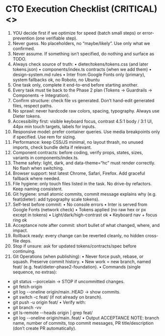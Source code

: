 # CTO Execution Checklist (CRITICAL) <<FRONTEND>>
1. YOU decide first if we optimize for speed (batch small steps) or error-prevention (one verifiable step).
2. Never guess. No placeholders, no “maybe/likely”. Use only what we confirmed.
3. Never assume. If something isn’t specified, do nothing and surface as TODO.
4. Always check source of truth:
• dieter/tokens/tokens.css (and later tokens.json)
• components/index.ts contracts (when we add them)
• design-system.md rules
• Inter from Google Fonts only (primary), system fallbacks ok, no Roboto, no Ubuntu
5. One task only, complete it end-to-end before starting another.
6. Every task must tie back to the Phase 2 plan (Tokens → Guardrails → Components → Integration).
7. Confirm structure: check file vs generated. Don’t hand-edit generated files, respect paths.
8. No sprawl: never hardcode raw colors, spacing, typography. Always use Dieter tokens.
9. Accessibility first: visible keyboard focus, contrast 4.5:1 body / 3:1 UI, 44px min touch targets, labels for inputs.
10. Responsive model: prefer container queries. Use media breakpoints only if specified. Use rem for sizing.
11. Performance: keep CSS/JS minimal, no layout thrash, no unused imports, check bundle delta if relevant.
12. Component contracts: before coding, verify props, states, sizes, variants in components/index.ts.
13. Theme safety: light, dark, and data-theme=“hc” must render correctly. No flash when switching.
14. Browser support: test latest Chrome, Safari, Firefox. Add graceful fallback where needed.
15. File hygiene: only touch files listed in the task. No drive-by refactors. Keep naming consistent.
16. Git hygiene: small atomic commits, commit message explains why (e.g. feat(dieter): add typography scale tokens).
17. Self-test before commit:
• No console errors
• Inter is served from Google Fonts (network check)
• Tokens applied (no raw hex or px except in tokens)
• Light/dark/high-contrast ok
• Keyboard nav + focus ring ok
18. Acceptance note after commit: short bullet of what changed, where, and impact.
19. Rollback ready: every change can be reverted cleanly, no hidden cross-file deps.
20. Stop if unsure: ask for updated tokens/contracts/spec before continuing.
21. Git Operations (when publishing):
• Never force push, rebase, or squash. Preserve commit history.
• New work = new branch, named feat/<scope> (e.g. feat/dieter-phase2-foundation).
• Commands (single sequence, no extras):
- git status --porcelain → STOP if uncommitted changes.
- git fetch origin
- git log --oneline origin/main..HEAD → show commits.
- git switch -c feat/<scope> (if not already on branch).
- git push -u origin feat/<scope>
• Verify with:
- git branch -vv
- git ls-remote --heads origin | grep feat/<scope>
- git log --oneline origin/main..feat/<scope>
• Output ACCEPTANCE NOTE: branch name, number of commits, top commit messages, PR title/description (don’t create PR automatically).


